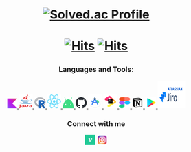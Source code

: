 

 <h1 align="center">
  
  <a href="https://solved.ac/profile/bigyoung8375"> ![Solved.ac Profile](http://mazassumnida.wtf/api/v2/generate_badge?boj=bigyoung8375) <a/>
 </h1>

 <h1 align="center">
  
   [![Hits](https://hits.seeyoufarm.com/api/count/incr/badge.svg?url=https%3A%2F%2Fvelog.io%2F%40lifeisbeautiful%2Fhit-counter&count_bg=%23FF4242&title_bg=%23727272&icon=github.svg&icon_color=%23E7E7E7&title=GITHUB&edge_flat=true)](https://hits.seeyoufarm.com)
   [![Hits](https://hits.seeyoufarm.com/api/count/incr/badge.svg?url=https%3A%2F%2Fvelog.io%2F%40lifeisbeautiful%2Fhit-counter&count_bg=%2357D390&title_bg=%23555555&icon=&icon_color=%23E7E7E7&title=VELOG&edge_flat=true)](https://hits.seeyoufarm.com)
 </h1>


 <h3 align="center">Languages and Tools:</h3>
 <p align="center">
  <a href="https://kotlinlang.org/" target="_blank"> <img src="https://github.com/chang0-0/assets/blob/main/kotlin%20icon.svg" alt="c" width="23" height="23"/> </a> 
  <a href="https://www.oracle.com/kr/java/" target="_blank"> <img src="https://github.com/chang0-0/assets/blob/main/java.svg" alt="c" width="32" height="32"/> </a>
  <a href="https://www.r-project.org/" target="_blank"> <img src="https://github.com/chang0-0/assets/blob/main/R%20icon.svg" alt="c" width="26" height="26"/> </a>
  <a href="https://ko.legacy.reactjs.org/" target="_blank"> <img src="https://github.com/chang0-0/assets/blob/main/react.svg" alt="c" width="32" height="32"/> </a>
  <a></a> <a></a> <a></a>
  <a></a> <a></a> <a></a>
  <a href="https://developer.android.com/?hl=ko" target="_blank"> <img src="https://github.com/chang0-0/assets/blob/main/android%20icon.svg" alt="c" width="26" height="26"/> </a>
  <a href="https://github.com/" target="_blank"> <img src="https://github.com/chang0-0/assets/blob/main/github%20icon.svg" alt="c" width="26" height="26"/> </a>
  <a href="https://developer.android.com/studio" target="_blank"> <img src="https://github.com/chang0-0/assets/blob/main/android%20studio%20icon.svg" alt="c" width="32" height="32"/> </a>
  <a href="https://www.jetbrains.com/ko-kr/" target="_blank"> <img src="https://github.com/chang0-0/assets/blob/main/intellij%20icon.svg" alt="c" width="32" height="32"/> </a>
  <a href="https://www.figma.com/" target="_blank"> <img src="https://github.com/chang0-0/assets/blob/main/figma%20icon.svg" alt="c" width="26" height="26"/> </a>
  <a href="https://www.notion.so/ko-kr/product?utm_source=google&utm_campaign=10807639652&utm_medium=111795503492&utm_content=456357960397&utm_term=%2Bnotion&targetid=kwd-309375636657&gclid=CjwKCAjwgZCoBhBnEiwAz35RwtxXT2QbkZPQFdxekESI2DgehFDrMtu4hao7dzQmBKOxBIzMZ_90HxoCeoMQAvD_BwE" target="_blank"> <img src="https://github.com/chang0-0/assets/blob/main/notion%20icon.svg" alt="c" width="26" height="26"/> </a>
  <a href="https://play.google.com/store/games?device=windows&utm_source=apac_med&hl=en-KR&utm_medium=hasem&utm_content=Oct0121&utm_campaign=Evergreen&pcampaignid=MKT-EDR-apac-kr-1003227-med-hasem-py-Evergreen-Oct0121-Text_Search_BKWS-BKWS%7CONSEM_kwid_43700059428762362_creativeid_485711595816_device_c&gclid=CjwKCAjwgZCoBhBnEiwAz35RwpHpCjBFmghodF4EIJS88OV8kASOS9EQ41kxCqVLp-5otYhkeQVoHhoCLMsQAvD_BwE&gclsrc=aw.ds" target="_blank"> <img src="https://github.com/chang0-0/assets/blob/main/google%20play%20icon.svg" alt="c" width="26" height="26"/> </a>
  <a href="https://www.atlassian.com/software/jira?&aceid=&adposition=&adgroup=148680971255&campaign=20017116446&creative=658700484168&device=c&keyword=jira%20project%20management%20software&matchtype=e&network=g&placement=&ds_kids=p76124380407&ds_e=GOOGLE&ds_eid=700000001558501&ds_e1=GOOGLE&gclid=CjwKCAjwgZCoBhBnEiwAz35RwioEJPe-dC2RevAqIrhboZ9Vti71i6SrCPi2ukdOF-YEeF_g3y4N_xoCKJUQAvD_BwE&gclsrc=aw.ds" target="_blank"> <img src="https://github.com/chang0-0/assets/blob/main/jira%20icon.svg" alt="c" width="64" height="64"/> </a>
  
 </p>

 <!-- Connect with me -->
 <h3 align="center">Connect with me</h3>
 <p align="center">
  <a href="https://velog.io/@lifeisbeautiful" target="blank"><img align="center" src="https://github.com/chang0-0/assets/blob/main/velog%20icon.svg" alt="velog" height="24" width="24" /></a>
  <a href="https://www.instagram.com/_chang0_0/" target="blank"><img align="center" src="https://github.com/chang0-0/assets/blob/main/instagram.svg" alt="velog" height="24" width="24" /></a>
</p>
